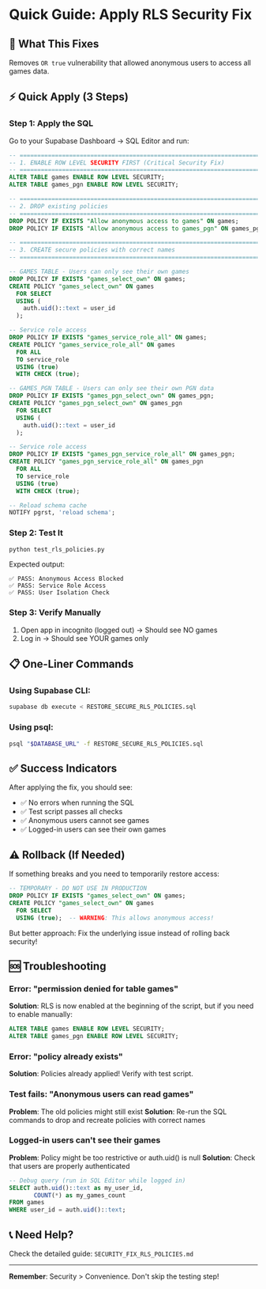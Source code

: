 # Quick Guide: Apply RLS Security Fix

## 🚨 What This Fixes
Removes `OR true` vulnerability that allowed anonymous users to access all games data.

## ⚡ Quick Apply (3 Steps)

### Step 1: Apply the SQL
Go to your Supabase Dashboard → SQL Editor and run:

```sql
-- ============================================================================
-- 1. ENABLE ROW LEVEL SECURITY FIRST (Critical Security Fix)
-- ============================================================================
ALTER TABLE games ENABLE ROW LEVEL SECURITY;
ALTER TABLE games_pgn ENABLE ROW LEVEL SECURITY;

-- ============================================================================
-- 2. DROP existing policies
-- ============================================================================
DROP POLICY IF EXISTS "Allow anonymous access to games" ON games;
DROP POLICY IF EXISTS "Allow anonymous access to games_pgn" ON games_pgn;

-- ============================================================================
-- 3. CREATE secure policies with correct names
-- ============================================================================

-- GAMES TABLE - Users can only see their own games
DROP POLICY IF EXISTS "games_select_own" ON games;
CREATE POLICY "games_select_own" ON games
  FOR SELECT
  USING (
    auth.uid()::text = user_id
  );

-- Service role access
DROP POLICY IF EXISTS "games_service_role_all" ON games;
CREATE POLICY "games_service_role_all" ON games
  FOR ALL
  TO service_role
  USING (true)
  WITH CHECK (true);

-- GAMES_PGN TABLE - Users can only see their own PGN data
DROP POLICY IF EXISTS "games_pgn_select_own" ON games_pgn;
CREATE POLICY "games_pgn_select_own" ON games_pgn
  FOR SELECT
  USING (
    auth.uid()::text = user_id
  );

-- Service role access
DROP POLICY IF EXISTS "games_pgn_service_role_all" ON games_pgn;
CREATE POLICY "games_pgn_service_role_all" ON games_pgn
  FOR ALL
  TO service_role
  USING (true)
  WITH CHECK (true);

-- Reload schema cache
NOTIFY pgrst, 'reload schema';
```

### Step 2: Test It
```bash
python test_rls_policies.py
```

Expected output:
```
✅ PASS: Anonymous Access Blocked
✅ PASS: Service Role Access
✅ PASS: User Isolation Check
```

### Step 3: Verify Manually
1. Open app in incognito (logged out) → Should see NO games
2. Log in → Should see YOUR games only

## 📋 One-Liner Commands

### Using Supabase CLI:
```bash
supabase db execute < RESTORE_SECURE_RLS_POLICIES.sql
```

### Using psql:
```bash
psql "$DATABASE_URL" -f RESTORE_SECURE_RLS_POLICIES.sql
```

## ✅ Success Indicators

After applying the fix, you should see:
- ✅ No errors when running the SQL
- ✅ Test script passes all checks
- ✅ Anonymous users cannot see games
- ✅ Logged-in users can see their own games

## ⚠️ Rollback (If Needed)

If something breaks and you need to temporarily restore access:

```sql
-- TEMPORARY - DO NOT USE IN PRODUCTION
DROP POLICY IF EXISTS "games_select_own" ON games;
CREATE POLICY "games_select_own" ON games
  FOR SELECT
  USING (true);  -- WARNING: This allows anonymous access!
```

But better approach: Fix the underlying issue instead of rolling back security!

## 🆘 Troubleshooting

### Error: "permission denied for table games"
**Solution**: RLS is now enabled at the beginning of the script, but if you need to enable manually:
```sql
ALTER TABLE games ENABLE ROW LEVEL SECURITY;
ALTER TABLE games_pgn ENABLE ROW LEVEL SECURITY;
```

### Error: "policy already exists"
**Solution**: Policies already applied! Verify with test script.

### Test fails: "Anonymous users can read games"
**Problem**: The old policies might still exist
**Solution**: Re-run the SQL commands to drop and recreate policies with correct names

### Logged-in users can't see their games
**Problem**: Policy might be too restrictive or auth.uid() is null
**Solution**: Check that users are properly authenticated
```sql
-- Debug query (run in SQL Editor while logged in)
SELECT auth.uid()::text as my_user_id, 
       COUNT(*) as my_games_count 
FROM games 
WHERE user_id = auth.uid()::text;
```

## 📞 Need Help?

Check the detailed guide: `SECURITY_FIX_RLS_POLICIES.md`

---
**Remember**: Security > Convenience. Don't skip the testing step!

